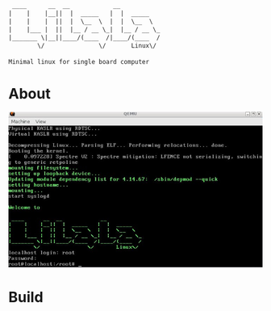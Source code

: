 ```
 ____      __  __            __            
|    |    |__||  |  _____   |  |  _____    
|    |    |  ||  |  \__  \  |  |  \__  \   
|    |___ |  ||  |__ / __ \_|  |__ / __ \_ 
|_______ \|__||____/(____  /|____/(____  / 
        \/               \/       Linux\/  
        
Minimal linux for single board computer
```


# About
![Lilala Screenshot](assets/screenshot.jpg)
# Build
